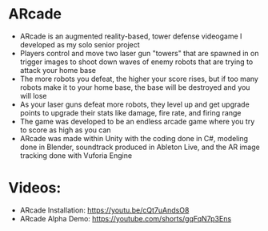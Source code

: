 # ARcade
 
- ARcade is an augmented reality-based, tower defense videogame I developed as my solo senior project
- Players control and move two laser gun "towers" that are spawned in on trigger images to shoot down waves of enemy robots that are trying to attack your home base
- The more robots you defeat, the higher your score rises, but if too many robots make it to your home base, the base will be destroyed and you will lose
- As your laser guns defeat more robots, they level up and get upgrade points to upgrade their stats like damage, fire rate, and firing range
- The game was developed to be an endless arcade game where you try to score as high as you can
- ARcade was made within Unity with the coding done in C#, modeling done in Blender, soundtrack produced in Ableton Live, and the AR image tracking done with Vuforia Engine

# Videos:
- ARcade Installation: https://youtu.be/cQt7uAndsO8
- ARcade Alpha Demo: https://youtube.com/shorts/gqFqN7p3Ens
